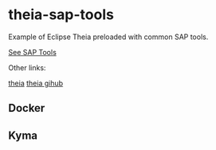 # theia-sap-tools 

Example of Eclipse Theia preloaded with common SAP tools. 

[See SAP Tools](https://tools.hana.ondemand.com/)


Other links: 

[theia](https://theia-ide.org/) 
[theia gihub](https://hub.docker.com/r/theiaide/theia)


## Docker 


## Kyma 

